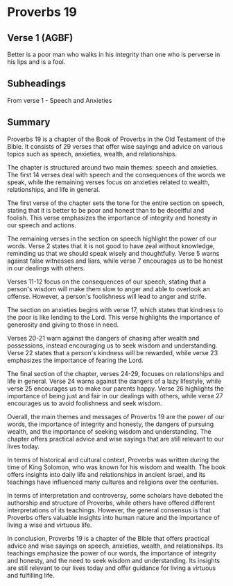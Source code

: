 # Proverbs 19

## Verse 1 (AGBF)

Better is a poor man who walks in his integrity than one who is perverse in his lips and is a fool.

## Subheadings

From verse 1 - Speech and Anxieties

## Summary

Proverbs 19 is a chapter of the Book of Proverbs in the Old Testament of the Bible. It consists of 29 verses that offer wise sayings and advice on various topics such as speech, anxieties, wealth, and relationships.

The chapter is structured around two main themes: speech and anxieties. The first 14 verses deal with speech and the consequences of the words we speak, while the remaining verses focus on anxieties related to wealth, relationships, and life in general.

The first verse of the chapter sets the tone for the entire section on speech, stating that it is better to be poor and honest than to be deceitful and foolish. This verse emphasizes the importance of integrity and honesty in our speech and actions.

The remaining verses in the section on speech highlight the power of our words. Verse 2 states that it is not good to have zeal without knowledge, reminding us that we should speak wisely and thoughtfully. Verse 5 warns against false witnesses and liars, while verse 7 encourages us to be honest in our dealings with others.

Verses 11-12 focus on the consequences of our speech, stating that a person's wisdom will make them slow to anger and able to overlook an offense. However, a person's foolishness will lead to anger and strife.

The section on anxieties begins with verse 17, which states that kindness to the poor is like lending to the Lord. This verse highlights the importance of generosity and giving to those in need.

Verses 20-21 warn against the dangers of chasing after wealth and possessions, instead encouraging us to seek wisdom and understanding. Verse 22 states that a person's kindness will be rewarded, while verse 23 emphasizes the importance of fearing the Lord.

The final section of the chapter, verses 24-29, focuses on relationships and life in general. Verse 24 warns against the dangers of a lazy lifestyle, while verse 25 encourages us to make our parents happy. Verse 26 highlights the importance of being just and fair in our dealings with others, while verse 27 encourages us to avoid foolishness and seek wisdom.

Overall, the main themes and messages of Proverbs 19 are the power of our words, the importance of integrity and honesty, the dangers of pursuing wealth, and the importance of seeking wisdom and understanding. The chapter offers practical advice and wise sayings that are still relevant to our lives today.

In terms of historical and cultural context, Proverbs was written during the time of King Solomon, who was known for his wisdom and wealth. The book offers insights into daily life and relationships in ancient Israel, and its teachings have influenced many cultures and religions over the centuries.

In terms of interpretation and controversy, some scholars have debated the authorship and structure of Proverbs, while others have offered different interpretations of its teachings. However, the general consensus is that Proverbs offers valuable insights into human nature and the importance of living a wise and virtuous life.

In conclusion, Proverbs 19 is a chapter of the Bible that offers practical advice and wise sayings on speech, anxieties, wealth, and relationships. Its teachings emphasize the power of our words, the importance of integrity and honesty, and the need to seek wisdom and understanding. Its insights are still relevant to our lives today and offer guidance for living a virtuous and fulfilling life.